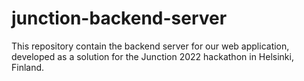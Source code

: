 # junction-backend-server

This repository contain the backend server for our web application, developed as a solution for the Junction 2022 hackathon in Helsinki, Finland.
